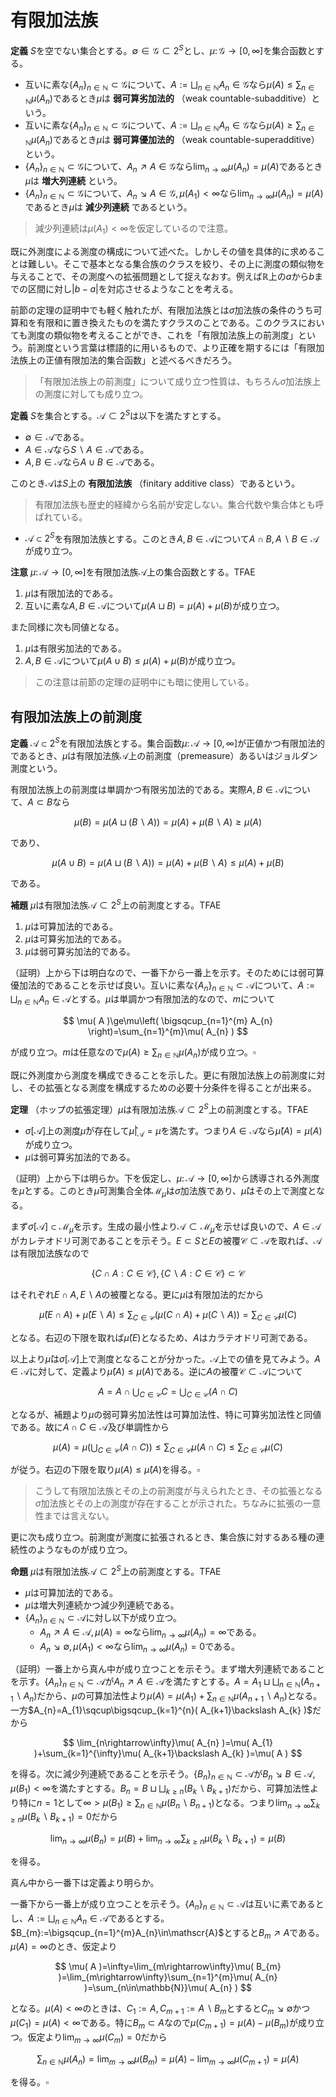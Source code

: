 
# 有限加法族

__定義__ $S$を空でない集合とする。$\emptyset\in\mathscr{G}\subset 2^{S}$とし、$\mu\colon\mathscr{G}\rightarrow\lbrack 0, \infty \rbrack$を集合函数とする。

- 互いに素な$\lbrace A_{n} \rbrace_{n\in\mathbb{N}}\subset\mathscr{G}$について、$A:=\bigsqcup_{n\in\mathbb{N}}A_{n}\in\mathscr{G}$なら$\mu( A )\le\sum_{n\in\mathbb{N}}\mu( A_{n} )$であるとき$\mu$は **弱可算劣加法的** （weak countable-subadditive）という。
- 互いに素な$\lbrace A_{n} \rbrace_{n\in\mathbb{N}}\subset\mathscr{G}$について、$A:=\bigsqcup_{n\in\mathbb{N}}A_{n}\in\mathscr{G}$なら$\mu( A )\ge\sum_{n\in\mathbb{N}}\mu( A_{n} )$であるとき$\mu$は **弱可算優加法的** （weak countable-superadditive）という。
- $\lbrace A_{n} \rbrace_{n\in\mathbb{N}}\subset\mathscr{G}$について、$A_{n}\nearrow A\in\mathscr{G}$なら$\lim_{n\rightarrow\infty}\mu( A_{n} )=\mu( A )$であるとき$\mu$は **増大列連続** という。
- $\lbrace A_{n} \rbrace_{n\in\mathbb{N}}\subset\mathscr{G}$について、$A_{n}\searrow A\in\mathscr{G}, \mu( A_{1} )\lt \infty$なら$\lim_{n\rightarrow\infty}\mu( A_{n} )=\mu( A )$であるとき$\mu$は **減少列連続** であるという。

> 減少列連続は$\mu( A_{1} )\lt\infty$を仮定しているので注意。

既に外測度による測度の構成について述べた。しかしその値を具体的に求めることは難しい。そこで基本となる集合族のクラスを絞り、その上に測度の類似物を与えることで、その測度への拡張問題として捉えなおす。例えば$\mathbb{R}$上の$a$から$b$までの区間に対し$\vert b-a \vert$を対応させるようなことを考える。

前節の定理の証明中でも軽く触れたが、有限加法族とは$\sigma$加法族の条件のうち可算和を有限和に置き換えたものを満たすクラスのことである。このクラスにおいても測度の類似物を考えることができ、これを「有限加法族上の前測度」という。前測度という言葉は標語的に用いるもので、より正確を期するには「有限加法族上の正値有限加法的集合函数」と述べるべきだろう。

> 「有限加法族上の前測度」について成り立つ性質は、もちろん$\sigma$加法族上の測度に対しても成り立つ。

__定義__ $S$を集合とする。$\mathscr{A}\subset 2^{S}$は以下を満たすとする。

- $\emptyset\in\mathscr{A}$である。
- $A\in\mathscr{A}$なら$S\backslash A\in\mathscr{A}$である。
- $A, B\in\mathscr{A}$なら$A\cup B\in\mathscr{A}$である。

このとき$\mathscr{A}$は$S$上の **有限加法族** （finitary additive class）であるという。

> 有限加法族も歴史的経緯から名前が安定しない。集合代数や集合体とも呼ばれている。

- $\mathscr{A}\subset 2^{S}$を有限加法族とする。このとき$A, B\in\mathscr{A}$について$A\cap B, A\backslash B\in\mathscr{A}$が成り立つ。

__注意__ $\mu\colon\mathscr{A}\rightarrow\lbrack 0, \infty \rbrack$を有限加法族$\mathscr{A}$上の集合函数とする。TFAE

1. $\mu$は有限加法的である。
1. 互いに素な$A, B\in\mathscr{A}$について$\mu( A\sqcup B )=\mu( A )+\mu( B )$が成り立つ。

また同様に次も同値となる。

1. $\mu$は有限劣加法的である。
1. $A, B\in\mathscr{A}$について$\mu( A\cup B )\le\mu( A )+\mu( B )$が成り立つ。

> この注意は前節の定理の証明中にも暗に使用している。



## 有限加法族上の前測度

__定義__ $\mathscr{A}\subset 2^{S}$を有限加法族とする。集合函数$\mu\colon\mathscr{A}\rightarrow\lbrack 0, \infty \rbrack$が正値かつ有限加法的であるとき、$\mu$は有限加法族$\mathscr{A}$上の前測度（premeasure）あるいはジョルダン測度という。

有限加法族上の前測度は単調かつ有限劣加法的である。実際$A, B\in\mathscr{A}$について、$A\subset B$なら

$$
\mu( B )=\mu( A\sqcup( B\backslash A ) )=\mu( A )+\mu( B\backslash A )\ge\mu( A )
$$

であり、

$$
\mu( A\cup B )=\mu( A\sqcup( B\backslash A ) )=\mu( A )+\mu( B\backslash A )\le\mu( A )+\mu( B )
$$

である。

__補題__ $\mu$は有限加法族$\mathscr{A}\subset 2^{S}$上の前測度とする。TFAE

1. $\mu$は可算加法的である。
1. $\mu$は可算劣加法的である。
1. $\mu$は弱可算劣加法的である。

（証明）上から下は明白なので、一番下から一番上を示す。そのためには弱可算優加法的であることを示せば良い。互いに素な$\lbrace A_{n} \rbrace_{n\in\mathbb{N}}\subset\mathscr{A}$について、$A:=\bigsqcup_{n\in\mathbb{N}}A_{n}\in\mathscr{A}$とする。$\mu$は単調かつ有限加法的なので、$m$について

$$
\mu( A )\ge\mu\left( \bigsqcup_{n=1}^{m} A_{n} \right)=\sum_{n=1}^{m}\mu( A_{n} )
$$

が成り立つ。$m$は任意なので$\mu( A )\ge\sum_{n\in\mathbb{N}}\mu( A_{n} )$が成り立つ。$\square$

既に外測度から測度を構成できることを示した。更に有限加法族上の前測度に対し、その拡張となる測度を構成するための必要十分条件を得ることが出来る。

__定理__ （ホップの拡張定理）$\mu$は有限加法族$\mathscr{A}\subset 2^{S}$上の前測度とする。TFAE

- $\sigma\lbrack \mathscr{A} \rbrack$上の測度$\widehat{\mu}$が存在して$\widehat{\mu}|_{\mathscr{A}}=\mu$を満たす。つまり$A\in\mathscr{A}$なら$\widehat{\mu}( A )=\mu( A )$が成り立つ。
- $\mu$は弱可算劣加法的である。

（証明）上から下は明らか。下を仮定し、$\mu\colon\mathscr{A}\rightarrow\lbrack 0, \infty \rbrack$から誘導される外測度を$\widehat{\mu}$とする。このとき$\widehat{\mu}$可測集合全体$\mathscr{M}_{\widehat{\mu}}$は$\sigma$加法族であり、$\widehat{\mu}$はその上で測度となる。

まず$\sigma\lbrack \mathscr{A} \rbrack\subset\mathscr{M}_{\widehat{\mu}}$を示す。生成の最小性より$\mathscr{A}\subset\mathscr{M}_{\widehat{\mu}}$を示せば良いので、$A\in\mathscr{A}$がカレテオドリ可測であることを示そう。$E\subset S$と$E$の被覆$\mathscr{C}\subset\mathscr{A}$を取れば、$\mathscr{A}$は有限加法族なので

$$
\lbrace C\cap A : C\in\mathscr{C} \rbrace, \lbrace C\backslash A : C\in\mathscr{C} \rbrace\subset\mathscr{C}
$$

はそれぞれ$E\cap A, E\backslash A$の被覆となる。更に$\mu$は有限加法的だから

$$
\widehat{\mu}( E\cap A )+\widehat{\mu}( E\backslash A ) \le \sum_{C\in\mathscr{C}}( \mu( C\cap A )+\mu( C\backslash A ) ) = \sum_{C\in\mathscr{C}}\mu( C )
$$

となる。右辺の下限を取れば$\widehat{\mu}( E )$となるため、$A$はカラテオドリ可測である。

以上より$\widehat{\mu}$は$\sigma\lbrack \mathscr{A} \rbrack$上で測度となることが分かった。$\mathscr{A}$上での値を見てみよう。$A\in\mathscr{A}$に対して、定義より$\widehat{\mu}( A )\le\mu( A )$である。逆に$A$の被覆$\mathscr{C}\subset\mathscr{A}$について

$$
A= A\cap\bigcup_{C\in\mathscr{C}}C=\bigcup_{C\in\mathscr{C}}( A\cap C )
$$

となるが、補題より$\mu$の弱可算劣加法性は可算加法性、特に可算劣加法性と同値である。故に$A\cap C\in\mathscr{A}$及び単調性から

$$
\mu( A )=\mu\left( \bigcup_{C\in\mathscr{C}}( A\cap C ) \right)\le\sum_{C\in\mathscr{C}}\mu( A\cap C )\le\sum_{C\in\mathscr{C}}\mu( C )
$$

が従う。右辺の下限を取り$\mu( A )\le\widehat{\mu}( A )$を得る。$\square$

> こうして有限加法族とその上の前測度が与えられたとき、その拡張となる$\sigma$加法族とその上の測度が存在することが示された。ちなみに拡張の一意性までは言えない。

更に次も成り立つ。前測度が測度に拡張されるとき、集合族に対するある種の連続性のようなものが成り立つ。

__命題__ $\mu$は有限加法族$\mathscr{A}\subset 2^{S}$上の前測度とする。TFAE

- $\mu$は可算加法的である。
- $\mu$は増大列連続かつ減少列連続である。
- $\lbrace A_{n} \rbrace_{n\in\mathbb{N}}\subset\mathscr{A}$に対し以下が成り立つ。
    - $A_{n}\nearrow A\in\mathscr{A}, \mu( A )=\infty$なら$\lim_{n\rightarrow\infty}\mu( A_{n} )=\infty$である。
    - $A_{n}\searrow \emptyset, \mu( A_{1} )\lt\infty$なら$\lim_{n\rightarrow\infty}\mu( A_{n} )=0$である。

（証明）一番上から真ん中が成り立つことを示そう。まず増大列連続であることを示す。$\lbrace A_{n} \rbrace_{n\in\mathbb{N}}\subset\mathscr{A}$が$A_{n}\nearrow A\in\mathscr{A}$を満たすとする。$A=A_{1}\sqcup\bigsqcup_{n\in\mathbb{N}}( A_{n+1}\backslash A_{n} )$だから、$\mu$の可算加法性より$\mu( A )=\mu( A_{1} )+\sum_{n\in\mathbb{N}}\mu( A_{n+1}\backslash A_{n} )$となる。一方$A_{n}=A_{1}\sqcup\bigsqcup_{k=1}^{n}( A_{k+1}\backslash A_{k} )$だから

$$
\lim_{n\rightarrow\infty}\mu( A_{n} )=\mu( A_{1} )+\sum_{k=1}^{\infty}\mu( A_{k+1}\backslash A_{k} )=\mu( A )
$$

を得る。次に減少列連続であることを示そう。$\lbrace B_{n} \rbrace_{n\in\mathbb{N}}\subset\mathscr{A}$が$B_{n}\searrow B\in\mathscr{A}, \mu( B_{1} )\lt\infty$を満たすとする。$B_{n}=B\sqcup\bigsqcup_{k\ge n}( B_{k}\backslash B_{k+1} )$だから、可算加法性より特に$n=1$として$\infty\gt\mu( B_{1} )\ge\sum_{n\in\mathbb{N}}\mu( B_{n}\backslash B_{n+1} )$となる。つまり$\lim_{n\rightarrow\infty}\sum_{k\ge n}\mu( B_{k}\backslash B_{k+1} )=0$だから

$$
\lim_{n\rightarrow\infty}\mu( B_{n} )=\mu( B )+\lim_{n\rightarrow\infty}\sum_{k\ge n}\mu( B_{k}\backslash B_{k+1} )=\mu( B )
$$

を得る。

真ん中から一番下は定義より明らか。

一番下から一番上が成り立つことを示そう。$\lbrace A_{n} \rbrace_{n\in\mathbb{N}}\subset\mathscr{A}$は互いに素であるとし、$A:=\bigsqcup_{n\in\mathbb{N}}A_{n}\in\mathscr{A}$であるとする。$B_{m}:=\bigsqcup_{n=1}^{m}A_{n}\in\mathscr{A}$とすると$B_{m}\nearrow A$である。$\mu( A )=\infty$のとき、仮定より

$$
\mu( A )=\infty=\lim_{m\rightarrow\infty}\mu( B_{m} )=\lim_{m\rightarrow\infty}\sum_{n=1}^{m}\mu( A_{n} )=\sum_{n\in\mathbb{N}}\mu( A_{n} )
$$

となる。$\mu( A )\lt\infty$のときは、$C_{1}:=A, C_{m+1}:=A\backslash B_{m}$とすると$C_{m}\searrow\emptyset$かつ$\mu( C_{1} )=\mu( A )\lt\infty$である。特に$B_{m}\subset A$なので$\mu( C_{m+1} )=\mu( A )-\mu( B_{m} )$が成り立つ。仮定より$\lim_{m\rightarrow\infty}\mu( C_{m} )=0$だから

$$
\sum_{n\in\mathbb{N}}\mu( A_{n} )=\lim_{m\rightarrow\infty}\mu( B_{m} )=\mu( A )-\lim_{m\rightarrow\infty}\mu( C_{m+1} )=\mu( A )
$$

を得る。$\square$